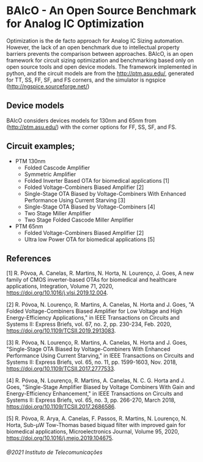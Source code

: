 # BAIcO - An Open Source Benchmark for Analog IC Optimization

Optimization is the de facto approach for Analog IC Sizing automation. However, the lack of an open benchmark due to intellectual property barriers prevents the comparison between approaches. BAIcO, is an open framework for circuit sizing optimization and benchmarking based only on open source tools and open device models.  The framework implemented in python, and the circuit models are from the http://ptm.asu.edu/, generated for TT, SS, FF, SF, and FS corners, and the simulator is ngspice (http://ngspice.sourceforge.net/) 

## Device models
BAIcO considers devices models for 130nm and 65nm from (http://ptm.asu.edu/) with the corner options for FF, SS, SF, and FS.

## Circuit examples;
- PTM 130nm
    - Folded Cascode Amplifier
    - Symmetric Amplifier
    - Folded Inverter Based OTA for biomedical applications [1]
    - Folded Voltage-Combiners Biased Amplifier [2]
    - Single-Stage OTA Biased by Voltage-Combiners With Enhanced Performance Using Current Starving [3]
    - Single-Stage OTA Biased by Voltage-Combiners [4] 
    - Two Stage Miller Amplifier
    - Two Stage Folded Cascode Miller Amplifier
- PTM 65nm
    - Folded Voltage-Combiners Biased Amplifier [2]
    - Ultra low Power OTA for biomedical applications [5]

## References

[1] R. Póvoa, A. Canelas, R. Martins, N. Horta, N. Lourenço, J. Goes,
A new family of CMOS inverter-based OTAs for biomedical and healthcare applications,
Integration,
Volume 71,
2020,
https://doi.org/10.1016/j.vlsi.2019.12.004.

[2] R. Póvoa, N. Lourenço, R. Martins, A. Canelas, N. Horta and J. Goes, "A Folded Voltage-Combiners Biased Amplifier for Low Voltage and High Energy-Efficiency Applications," in IEEE Transactions on Circuits and Systems II: Express Briefs, vol. 67, no. 2, pp. 230-234, Feb. 2020, https://doi.org/10.1109/TCSII.2019.2913083.

[3] R. Póvoa, N. Lourenço, R. Martins, A. Canelas, N. Horta and J. Goes, "Single-Stage OTA Biased by Voltage-Combiners With Enhanced Performance Using Current Starving," in IEEE Transactions on Circuits and Systems II: Express Briefs, vol. 65, no. 11, pp. 1599-1603, Nov. 2018, https://doi.org/10.1109/TCSII.2017.2777533.

[4] R. Póvoa, N. Lourenço, R. Martins, A. Canelas, N. C. G. Horta and J. Goes, "Single-Stage Amplifier Biased by Voltage Combiners With Gain and Energy-Efficiency Enhancement," in IEEE Transactions on Circuits and Systems II: Express Briefs, vol. 65, no. 3, pp. 266-270, March 2018, https://doi.org/10.1109/TCSII.2017.2686586.

[5] R. Póvoa, R. Arya, A. Canelas, F. Passos, R. Martins, N. Lourenço, N. Horta,
Sub-µW Tow-Thomas based biquad filter with improved gain for biomedical applications,
Microelectronics Journal,
Volume 95,
2020,
https://doi.org/10.1016/j.mejo.2019.104675.


###### @2021 Instituto de Telecomunicações

